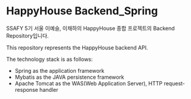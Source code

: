 # HappyHouse Backend_Spring

SSAFY 5기 서울 이예슬, 이채하의 HappyHouse 종합 프로젝트의 Backend Repository입니다.

This repository represents the HappyHouse backend API.

The technology stack is as follows:

- Spring as the application framework
- Mybatis as the JAVA persistence framework
- Apache Tomcat as the WAS(Web Application Server), HTTP request-response handler
